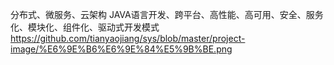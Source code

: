 分布式、微服务、云架构
JAVA语言开发、跨平台、高性能、高可用、安全、服务化、模块化、组件化、驱动式开发模式
https://github.com/tianyaojiang/sys/blob/master/project-image/%E6%9E%B6%E6%9E%84%E5%9B%BE.png
